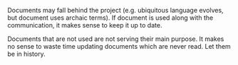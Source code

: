 Documents may fall behind the project (e.g. ubiquitous language evolves, but document uses archaic terms). If document is used along with the communication, it makes sense to keep it up to date.

Documents that are not used are not serving their main purpose. It makes no sense to waste time updating documents which are never read. Let them be in history.
